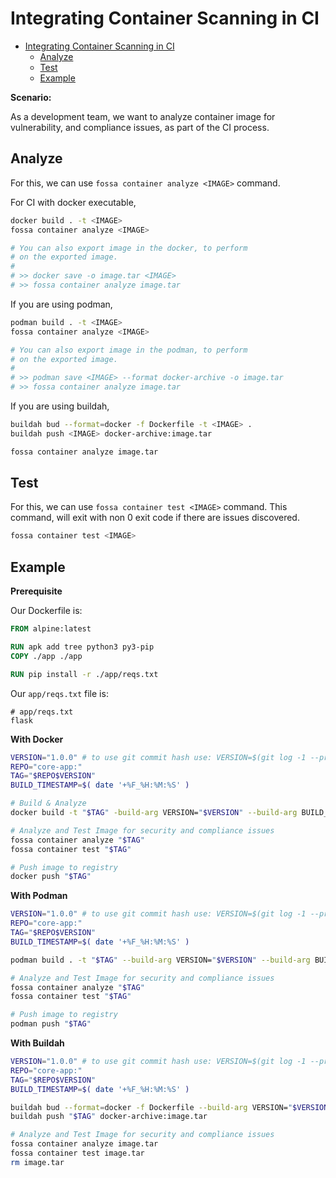 # Integrating Container Scanning in CI

- [Integrating Container Scanning in CI](#integrating-container-scanning-in-ci)
  - [Analyze](#analyze)
  - [Test](#test)
  - [Example](#example)

**Scenario:**

As a development team, we want to analyze container image for vulnerability, 
and compliance issues, as part of the CI process.

## Analyze

For this, we can use `fossa container analyze <IMAGE>` command. 

For CI with docker executable,

```bash
docker build . -t <IMAGE>
fossa container analyze <IMAGE>

# You can also export image in the docker, to perform 
# on the exported image. 
#
# >> docker save -o image.tar <IMAGE>
# >> fossa container analyze image.tar
```

If you are using podman, 

```bash
podman build . -t <IMAGE>
fossa container analyze <IMAGE>

# You can also export image in the podman, to perform 
# on the exported image. 
#
# >> podman save <IMAGE> --format docker-archive -o image.tar 
# >> fossa container analyze image.tar
```

If you are using buildah, 

```bash
buildah bud --format=docker -f Dockerfile -t <IMAGE> .
buildah push <IMAGE> docker-archive:image.tar

fossa container analyze image.tar
```

## Test

For this, we can use `fossa container test <IMAGE>` command. This command, 
will exit with non 0 exit code if there are issues discovered.

```bash
fossa container test <IMAGE>
```

## Example

**Prerequisite**

Our Dockerfile is:
```Dockerfile
FROM alpine:latest

RUN apk add tree python3 py3-pip
COPY ./app ./app

RUN pip install -r ./app/reqs.txt
```

Our `app/reqs.txt` file is:
```text
# app/reqs.txt
flask
```

**With Docker**

```bash
VERSION="1.0.0" # to use git commit hash use: VERSION=$(git log -1 --pretty=%h)
REPO="core-app:"
TAG="$REPO$VERSION"
BUILD_TIMESTAMP=$( date '+%F_%H:%M:%S' )

# Build & Analyze
docker build -t "$TAG" -build-arg VERSION="$VERSION" --build-arg BUILD_TIMESTAMP="$BUILD_TIMESTAMP" . 

# Analyze and Test Image for security and compliance issues
fossa container analyze "$TAG"
fossa container test "$TAG"

# Push image to registry
docker push "$TAG"
```

**With Podman**

```bash
VERSION="1.0.0" # to use git commit hash use: VERSION=$(git log -1 --pretty=%h)
REPO="core-app:"
TAG="$REPO$VERSION"
BUILD_TIMESTAMP=$( date '+%F_%H:%M:%S' )

podman build . -t "$TAG" --build-arg VERSION="$VERSION" --build-arg BUILD_TIMESTAMP="$BUILD_TIMESTAMP" . 

# Analyze and Test Image for security and compliance issues
fossa container analyze "$TAG"
fossa container test "$TAG"

# Push image to registry
podman push "$TAG"
```

**With Buildah**

```bash
VERSION="1.0.0" # to use git commit hash use: VERSION=$(git log -1 --pretty=%h)
REPO="core-app:"
TAG="$REPO$VERSION"
BUILD_TIMESTAMP=$( date '+%F_%H:%M:%S' )

buildah bud --format=docker -f Dockerfile --build-arg VERSION="$VERSION" --build-arg BUILD_TIMESTAMP="$BUILD_TIMESTAMP" -t "$TAG" .
buildah push "$TAG" docker-archive:image.tar

# Analyze and Test Image for security and compliance issues
fossa container analyze image.tar
fossa container test image.tar
rm image.tar
```